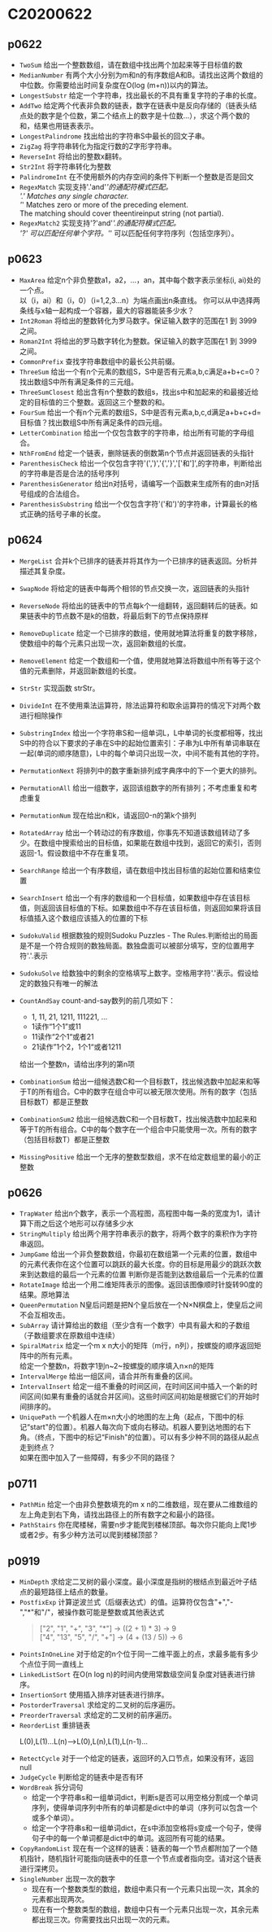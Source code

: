 # C20200622
## p0622
+ `TwoSum` 给出一个整数数组，请在数组中找出两个加起来等于目标值的数
+ `MedianNumber` 有两个大小分别为m和n的有序数组A和B。请找出这两个数组的中位数。你需要给出时间复杂度在O(log (m+n))以内的算法。
+ `LongestSubstr` 给定一个字符串，找出最长的不具有重复字符的子串的长度。
+ `AddTwo` 给定两个代表非负数的链表，数字在链表中是反向存储的（链表头结点处的数字是个位数，第二个结点上的数字是十位数...），求这个两个数的和，结果也用链表表示。
+ `LongestPalindrome` 找出给出的字符串S中最长的回文子串。
+ `ZigZag` 将字符串转化为指定行数的Z字形字符串。
+ `ReverseInt` 将给出的整数x翻转。
+ `Str2Int` 将字符串转化为整数
+ `PalindromeInt` 在不使用额外的内存空间的条件下判断一个整数是否是回文
+ `RegexMatch` 实现支持'.'and'*'的通配符模式匹配。<br>
  '.' Matches any single character.<br>
  '*' Matches zero or more of the preceding element.<br>
  The matching should cover theentireinput string (not partial).
+ `RegexMatch2` 实现支持'?'and'*'.的通配符模式匹配。<br>
  '?' 可以匹配任何单个字符。'*' 可以匹配任何字符序列（包括空序列）。

## p0623
+ `MaxArea` 给定n个非负整数a1，a2，…，an，其中每个数字表示坐标(i, ai)处的一个点。<br>
  以（i，ai）和（i，0）（i=1,2,3...n）为端点画出n条直线。
  你可以从中选择两条线与x轴一起构成一个容器，最大的容器能装多少水？
+ `Int2Roman` 将给出的整数转化为罗马数字。保证输入数字的范围在1 到 3999之间。
+ `Roman2Int` 将给出的罗马数字转化为整数。保证输入的数字范围在1 到 3999之间。
+ `CommonPrefix` 查找字符串数组中的最长公共前缀。
+ `ThreeSum` 给出一个有n个元素的数组S，S中是否有元素a,b,c满足a+b+c=0？找出数组S中所有满足条件的三元组。
+ `ThreeSumClosest` 给出含有n个整数的数组s，找出s中和加起来的和最接近给定的目标值的三个整数。返回这三个整数的和。
+ `FourSum` 给出一个有n个元素的数组S，S中是否有元素a,b,c,d满足a+b+c+d=目标值？找出数组S中所有满足条件的四元组。
+ `LetterCombination` 给出一个仅包含数字的字符串，给出所有可能的字母组合。
+ `NthFromEnd` 给定一个链表，删除链表的倒数第n个节点并返回链表的头指针
+ `ParenthesisCheck` 给出一个仅包含字符'(',')','{','}','['和']',的字符串，判断给出的字符串是否是合法的括号序列
+ `ParenthesisGenerator` 给出n对括号，请编写一个函数来生成所有的由n对括号组成的合法组合。
+ `ParenthesisSubstring` 给出一个仅包含字符'('和')'的字符串，计算最长的格式正确的括号子串的长度。

## p0624
+ `MergeList` 合并k个已排序的链表并将其作为一个已排序的链表返回。分析并描述其复杂度。
+ `SwapNode` 将给定的链表中每两个相邻的节点交换一次，返回链表的头指针
+ `ReverseNode` 将给出的链表中的节点每k个一组翻转，返回翻转后的链表。如果链表中的节点数不是k的倍数，将最后剩下的节点保持原样
+ `RemoveDuplicate` 给定一个已排序的数组，使用就地算法将重复的数字移除，使数组中的每个元素只出现一次，返回新数组的长度。
+ `RemoveElement` 给定一个数组和一个值，使用就地算法将数组中所有等于这个值的元素删除，并返回新数组的长度。
+ `StrStr` 实现函数 strStr。
+ `DivideInt` 在不使用乘法运算符，除法运算符和取余运算符的情况下对两个数进行相除操作
+ `SubstringIndex` 给出一个字符串S和一组单词L，L中单词的长度都相等，找出S中的符合以下要求的子串在S中的起始位置索引：子串为L中所有单词串联在一起(单词的顺序随意)，L中的每个单词只出现一次，中间不能有其他的字符。
+ `PermutationNext` 将排列中的数字重新排列成字典序中的下一个更大的排列。
+ `PermutationAll` 给出一组数字，返回该组数字的所有排列；不考虑重复和考虑重复
+ `PermutationNum` 现在给出n和k，请返回0-n的第k个排列
+ `RotatedArray` 给出一个转动过的有序数组，你事先不知道该数组转动了多少。在数组中搜索给出的目标值，如果能在数组中找到，返回它的索引，否则返回-1。假设数组中不存在重复项。
+ `SearchRange` 给出一个有序数组，请在数组中找出目标值的起始位置和结束位置
+ `SearchInsert` 给出一个有序的数组和一个目标值，如果数组中存在该目标值，则返回该目标值的下标。如果数组中不存在该目标值，则返回如果将该目标值插入这个数组应该插入的位置的下标
+ `SudokuValid` 根据数独的规则Sudoku Puzzles - The Rules.判断给出的局面是不是一个符合规则的数独局面。数独盘面可以被部分填写，空的位置用字符'.'.表示
+ `SudokuSolve` 给数独中的剩余的空格填写上数字。空格用字符'.'表示。假设给定的数独只有唯一的解法
+ `CountAndSay` count-and-say数列的前几项如下：
  + 1, 11, 21, 1211, 111221, ...
  + 1读作“1个1”或11
  + 11读作“2个1“或者21
  + 21读作”1个2，1个1“或者1211
  
  给出一个整数n，请给出序列的第n项
+ `CombinationSum` 给出一组候选数C和一个目标数T，找出候选数中加起来和等于T的所有组合。C中的数字在组合中可以被无限次使用。所有的数字（包括目标数T）都是正整数
+ `CombinationSum2` 给出一组候选数C和一个目标数T，找出候选数中加起来和等于T的所有组合。C中的每个数字在一个组合中只能使用一次。所有的数字（包括目标数T）都是正整数
+ `MissingPositive` 给出一个无序的整数型数组，求不在给定数组里的最小的正整数

## p0626
+ `TrapWater` 给出n个数字，表示一个高程图，高程图中每一条的宽度为1，请计算下雨之后这个地形可以存储多少水
+ `StringMultiply` 给出两个用字符串表示的数字，将两个数字的乘积作为字符串返回。
+ `JumpGame` 给出一个非负整数数组，你最初在数组第一个元素的位置，数组中的元素代表你在这个位置可以跳跃的最大长度。你的目标是用最少的跳跃次数来到达数组的最后一个元素的位置
  判断你是否能到达数组最后一个元素的位置
+ `RotateImage` 给出一个用二维矩阵表示的图像。返回该图像顺时针旋转90度的结果。原地算法
+ `QueenPermutation` N皇后问题是把N个皇后放在一个N×N棋盘上，使皇后之间不会互相攻击。
+ `SubArray` 请计算给出的数组（至少含有一个数字）中具有最大和的子数组（子数组要求在原数组中连续）
+ `SpiralMatrix` 给定一个m x n大小的矩阵（m行，n列），按螺旋的顺序返回矩阵中的所有元素。<br>
  给定一个整数n，将数字1到n~2~按螺旋的顺序填入n×n的矩阵
+ `IntervalMerge` 给出一组区间，请合并所有重叠的区间。
+ `IntervalInsert` 给定一组不重叠的时间区间，在时间区间中插入一个新的时间区间(如果有重叠的话就合并区间)。这些时间区间初始是根据它们的开始时间排序的。
+ `UniquePath` 一个机器人在m×n大小的地图的左上角（起点，下图中的标记“start"的位置）。机器人每次向下或向右移动。机器人要到达地图的右下角。（终点，下图中的标记“Finish"的位置）。可以有多少种不同的路径从起点走到终点？<br>
  如果在图中加入了一些障碍，有多少不同的路径？

## p0711
+ `PathMin` 给定一个由非负整数填充的m x n的二维数组，现在要从二维数组的左上角走到右下角，请找出路径上的所有数字之和最小的路径。
+ `PathStairs` 你在爬楼梯，需要n步才能爬到楼梯顶部。每次你只能向上爬1步或者2步。有多少种方法可以爬到楼梯顶部？

## p0919
+ `MinDepth` 求给定二叉树的最小深度。最小深度是指树的根结点到最近叶子结点的最短路径上结点的数量。
+ `PostfixExp` 计算逆波兰式（后缀表达式）的值。运算符仅包含"+","-","*"和"/"，被操作数可能是整数或其他表达式
    > ["2", "1", "+", "3", "*"] -> ((2 + 1) * 3) -> 9<br>
    ["4", "13", "5", "/", "+"] -> (4 + (13 / 5)) -> 6
+ `PointsInOneLine` 对于给定的n个位于同一二维平面上的点，求最多能有多少个点位于同一直线上
+ `LinkedListSort` 在O(n log n)的时间内使用常数级空间复杂度对链表进行排序。
+ `InsertionSort` 使用插入排序对链表进行排序。
+ `PostorderTraversal` 求给定的二叉树的后序遍历。
+ `PreorderTraversal` 求给定的二叉树的前序遍历。
+ `ReorderList` 重排链表<p>
L(0),L(1)...L(n)-->L(0),L(n),L(1),L(n-1)...
+ `RetectCycle` 对于一个给定的链表，返回环的入口节点，如果没有环，返回null
+ `JudgeCycle` 判断给定的链表中是否有环
+ `WordBreak` 拆分词句
  + 给定一个字符串s和一组单词dict，判断s是否可以用空格分割成一个单词序列，使得单词序列中所有的单词都是dict中的单词（序列可以包含一个或多个单词）。
  + 给定一个字符串s和一组单词dict，在s中添加空格将s变成一个句子，使得句子中的每一个单词都是dict中的单词。返回所有可能的结果。
+ `CopyRandomList` 现在有一个这样的链表：链表的每一个节点都附加了一个随机指针，随机指针可能指向链表中的任意一个节点或者指向空。请对这个链表进行深拷贝。
+ `SingleNumber` 出现一次的数字
  + 现在有一个整数类型的数组，数组中素只有一个元素只出现一次，其余的元素都出现两次。
  + 现在有一个整数类型的数组，数组中只有一个元素只出现一次，其余元素都出现三次。你需要找出只出现一次的元素。

